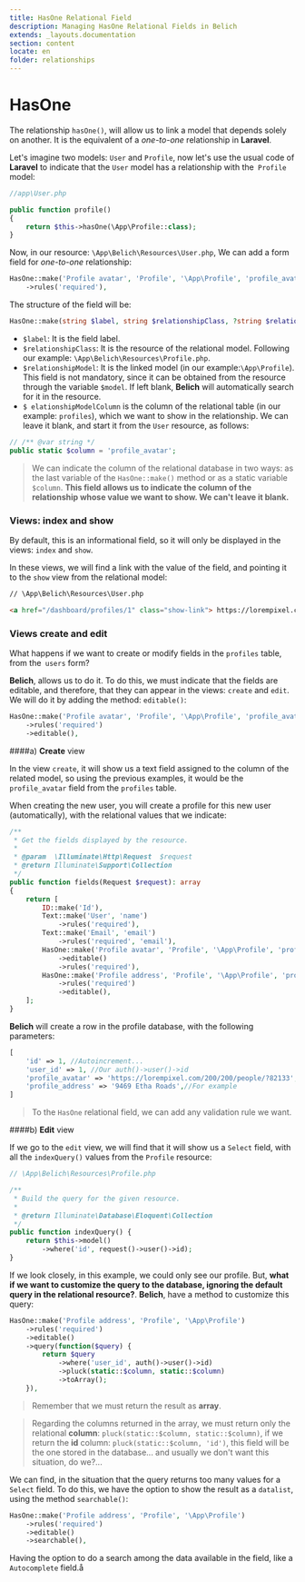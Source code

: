 ```yaml
---
title: HasOne Relational Field
description: Managing HasOne Relational Fields in Belich
extends: _layouts.documentation
section: content
locate: en
folder: relationships
---
```


# HasOne

The relationship `hasOne()`, will allow us to link a model that depends solely on another. It is the equivalent of a *one-to-one* relationship in **Laravel**.

Let's imagine two models: `User` and `Profile`, now let's use the usual code of **Laravel** to indicate that the `User` model has a relationship with the` Profile` model:

```php
//app\User.php

public function profile() 
{
    return $this->hasOne(\App\Profile::class);
}
```

Now, in our resource: `\App\Belich\Resources\User.php`, We can add a form field for *one-to-one* relationship:

```php
HasOne::make('Profile avatar', 'Profile', '\App\Profile', 'profile_avatar')
    ->rules('required'),
```

The structure of the field will be:

```php
HasOne::make(string $label, string $relationshipClass, ?string $relationshipModel = null, ?string $relationshipModelColumn = null),
```

- `$label`: It is the field label.
- `$relationshipClass`: It is the resource of the relational model. Following our example: `\App\Belich\Resources\Profile.php`.
- `$relationshipModel`: It is the linked model (in our example:`\App\Profile`). This field is not mandatory, since it can be obtained from the resource through the variable `$model`. If left blank, **Belich** will automatically search for it in the resource.
- `$ elationshipModelColumn` is the column of the relational table (in our example: `profiles`), which we want to show in the relationship. We can leave it blank, and start it from the `User` resource, as follows:

```php
// /** @var string */
public static $column = 'profile_avatar';
```

>We can indicate the column of the relational database in two ways: as the last variable of the `HasOne::make()` method or as a static variable `$column`. **This field allows us to indicate the column of the relationship whose value we want to show. We can't leave it blank.**

### Views: **index** and **show**

By default, this is an informational field, so it will only be displayed in the views: `index` and `show`. 

In these views, we will find a link with the value of the field, and pointing it to the `show` view from the relational model:

```html
// \App\Belich\Resources\User.php

<a href="/dashboard/profiles/1" class="show-link"> https://lorempixel.com/200/200/people/?82133</a>
```

### Views **create** and **edit**

What happens if we want to create or modify fields in the `profiles` table, from the` users` form?

**Belich**, allows us to do it. To do this, we must indicate that the fields are editable, and therefore, that they can appear in the views: `create` and `edit`. We will do it by adding the method: `editable()`:

```php
HasOne::make('Profile avatar', 'Profile', '\App\Profile', 'profile_avatar')
    ->rules('required')
    ->editable(),
```

####a) **Create** view

In the view `create`, it will show us a text field assigned to the column of the related model, so using the previous examples, it would be the `profile_avatar` field from the `profiles` table.

When creating the new user, you will create a profile for this new user (automatically), with the relational values that we indicate:

```php
/**
 * Get the fields displayed by the resource.
 *
 * @param  \Illuminate\Http\Request  $request
 * @return Illuminate\Support\Collection
 */
public function fields(Request $request): array
{
    return [
        ID::make('Id'),
        Text::make('User', 'name')
            ->rules('required'),
        Text::make('Email', 'email')
            ->rules('required', 'email'),
        HasOne::make('Profile avatar', 'Profile', '\App\Profile', 'profile_avatar')
            ->editable()
            ->rules('required'),
        HasOne::make('Profile address', 'Profile', '\App\Profile', 'profile_address')
            ->rules('required')
            ->editable(),
    ];
}
```

**Belich** will create a row in the profile database, with the following parameters:

```php
[
    'id' => 1, //Autoincrement...
    'user_id' => 1, //Our auth()->user()->id
    'profile_avatar' => 'https://lorempixel.com/200/200/people/?82133',//For example
    'profile_address' => '9469 Etha Roads',//For example
]
```

>To the `HasOne` relational field, we can add any validation rule we want.

####b) **Edit** view

If we go to the `edit` view, we will find that it will show us a `Select` field, with all the `indexQuery()` values from the `Profile` resource:

```php
// \App\Belich\Resources\Profile.php

/**
 * Build the query for the given resource.
 *
 * @return Illuminate\Database\Eloquent\Collection
 */
public function indexQuery() {
    return $this->model()
        ->where('id', request()->user()->id);
}
```

If we look closely, in this example, we could only see our profile. But, **what if we want to customize the query to the database, ignoring the default query in the relational resource?**. **Belich**, have a method to customize this query:

```php
HasOne::make('Profile address', 'Profile', '\App\Profile')
    ->rules('required')
    ->editable()
    ->query(function($query) {
        return $query
            ->where('user_id', auth()->user()->id)
            ->pluck(static::$column, static::$column)
            ->toArray();
    }),
```

> Remember that we must return the result as **array**. 

> Regarding the columns returned in the array, we must return only the relational **column**: `pluck(static::$column, static::$column)`, if we return the **id** column: `pluck(static::$column, 'id')`, this field will be the one stored in the database... and usually we don't want this situation, do we?...

We can find, in the situation that the query returns too many values for a `Select` field. To do this, we have the option to show the result as a `datalist`, using the method `searchable()`:

```php
HasOne::make('Profile address', 'Profile', '\App\Profile')
    ->rules('required')
    ->editable()
    ->searchable(),
```

Having the option to do a search among the data available in the field, like a `Autocomplete` field.å
